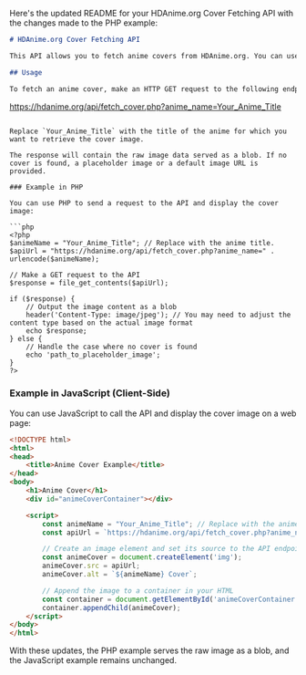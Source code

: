 Here's the updated README for your HDAnime.org Cover Fetching API with the changes made to the PHP example:

```markdown
# HDAnime.org Cover Fetching API

This API allows you to fetch anime covers from HDAnime.org. You can use this API to retrieve cover images for specific anime titles and integrate them into your applications or websites. Note that it is season-sensitive, ignores most typos, and is not case-sensitive. Here's how to use it:

## Usage

To fetch an anime cover, make an HTTP GET request to the following endpoint:

```
https://hdanime.org/api/fetch_cover.php?anime_name=Your_Anime_Title
```

Replace `Your_Anime_Title` with the title of the anime for which you want to retrieve the cover image.

The response will contain the raw image data served as a blob. If no cover is found, a placeholder image or a default image URL is provided.

### Example in PHP

You can use PHP to send a request to the API and display the cover image:

```php
<?php
$animeName = "Your_Anime_Title"; // Replace with the anime title.
$apiUrl = "https://hdanime.org/api/fetch_cover.php?anime_name=" . urlencode($animeName);

// Make a GET request to the API
$response = file_get_contents($apiUrl);

if ($response) {
    // Output the image content as a blob
    header('Content-Type: image/jpeg'); // You may need to adjust the content type based on the actual image format
    echo $response;
} else {
    // Handle the case where no cover is found
    echo 'path_to_placeholder_image';
}
?>
```

### Example in JavaScript (Client-Side)

You can use JavaScript to call the API and display the cover image on a web page:

```html
<!DOCTYPE html>
<html>
<head>
    <title>Anime Cover Example</title>
</head>
<body>
    <h1>Anime Cover</h1>
    <div id="animeCoverContainer"></div>

    <script>
        const animeName = "Your_Anime_Title"; // Replace with the anime title.
        const apiUrl = `https://hdanime.org/api/fetch_cover.php?anime_name=${encodeURIComponent(animeName)}`;

        // Create an image element and set its source to the API endpoint
        const animeCover = document.createElement('img');
        animeCover.src = apiUrl;
        animeCover.alt = `${animeName} Cover`;

        // Append the image to a container in your HTML
        const container = document.getElementById('animeCoverContainer');
        container.appendChild(animeCover);
    </script>
</body>
</html>
```

With these updates, the PHP example serves the raw image as a blob, and the JavaScript example remains unchanged.
```
